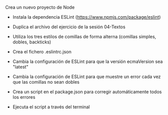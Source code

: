 Crea un nuevo proyecto de Node

* Instala la dependencia ESLint (https://www.npmjs.com/package/eslint)

* Duplica el archivo del ejercicio de la sesión 04-Textos

* Utiliza los tres estilos de comillas de forma alterna (comillas simples, dobles, backticks)

* Crea el fichero .eslintrc.json

* Cambia la configuración de ESLint para que la versión ecmaVersion sea "latest"

* Cambia la configuración de ESLint para que muestre un error cada vez que las comillas no sean dobles

* Crea un script en el package.json para corregir automáticamente todos los errores

* Ejecuta el script a través del terminal